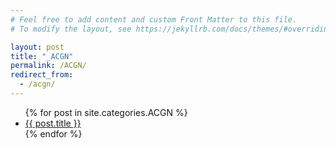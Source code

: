 ```yaml
---
# Feel free to add content and custom Front Matter to this file.
# To modify the layout, see https://jekyllrb.com/docs/themes/#overriding-theme-defaults

layout: post
title: "_ACGN"
permalink: /ACGN/
redirect_from:
  - /acgn/
---
```



<ul>
  {% for post in site.categories.ACGN %}
    <li><a href="{{ post.url }}">{{ post.title }}</a></li>
  {% endfor %}
</ul>